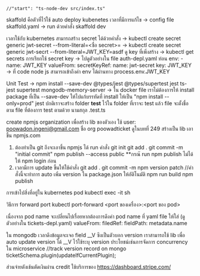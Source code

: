     //"start": "ts-node-dev src/index.ts"

skaffold คือตัวที่ไว้ใช้ auto deploy kubenetes เวลาที่มีการแก้ไข
    -> config file skaffold.yaml
    -> run ด้วยคำสั่ง skaffold dev

เวลาใช้กับ kubernetes สามารถสร้าง secret ได้ด้วยคำสั่ง
    -> kubectl create secret generic jwt-secret --from-literal=<ชื่อ secret>=<key>
    -> kubectl create secret generic jwt-secrt --from-literal=JWT_KEY=asdf
ดู key ที่เพิ่งสร้าง 
    -> kubectl get secrets
การเรียกใช้ secret key
    -> ไปดูตัวอย่างใน file auth-depl.yaml ท่อน
        env:
            - name: JWT_KEY
              valueFrom:
                secretKeyRef:
                  name: jwt-secret
                  key: JWT_KEY
    -> ที่ code node js สามารถเข้าถึงค่า env ได้ผ่านทาง process.env.JWT_KEY


Unit Test
-> npm install --save-dev @types/jest @types/supertest jest ts-jest supertest mongodb-memory-server
-> ใน docker file เราไม่ต้องการให้ install package ที่เป็น --save-dev ให้ไปแก้บรรทัดที่ install ให้เป็น "npm install --only=prod"
jest
 ปกติเราจะสร้าง folder __test__ ไว้ใน folder ที่เราจะ test แล้ว file จะตั้งชื่อตาม file ที่ต้องการ test ตามด้วย นามสกุล .test.ts

 create npmjs organization เพื่อสร้าง lib ของตัวเอง
 ใช้ user: poowadon.ingeni@gmail.com ชื่อ org poowadticket ดูในบทที่ 249
 สร้างเป็น lib เอาขึ้น npmjs.com
1. ต้องทำเป็น git ถึงจะเอาขึ้น npmjs ได้
 run คำสั่ง 
    git init
    git add .
    git commit -m "initial commit"
    npm publish --access public
    **กรณ๊ run npm publish ไม่ได้ให้ npm login ก่อน
2. เวลามีการ update ขึ้นให้ใช้คำสั่ง
    git add .
    git commit -m <comment>
    npm version patch //คำสั่งนี้จะทำการ auto เพิ่ม version ใน package.json ให้อัติโนมัติ
    npm run build
    npm publish


การเข้าไปสิ่งที่อยู่ใน kubernetes pod
kubectl exec -it <podname> sh

วิธีการ forward port 
kubectl port-forward <pod name> <port ของเครื่อง>:<port ของ pod>

เนื่องจาก pod name จะเปลี่ยนไปเรื่อยหากต้องการดึงค่า pod name ที่ yaml file ให้ใส่ (ดูตัวอย่างใน tickets-depl.yaml)
    valueFrom:
        filedRef:
            fieldPath: metadata.name


ใน mongodb เวลาดึงข้อมูลจะเจอ field __V ซึงเป็นตัวบอก version เราสามารถใช้ lib เพื่อ auto update version ได้
__V ไว้ใช้ระบุ version ประโยชน์เช่นการจัดการ concurrency ใน microservice
//track version record on mongo
ticketSchema.plugin(updateIfCurrentPlugin);


ส่วนจ่ายตังเช้นตัดเงินผ่าน credit ใช้บริการของ https://dashboard.stripe.com/
